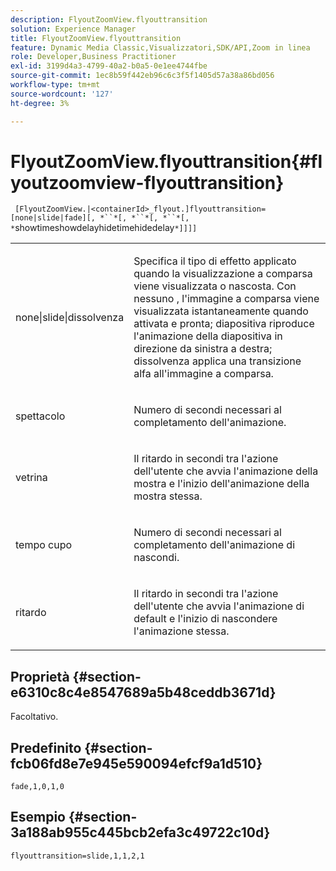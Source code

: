 ```yaml
---
description: FlyoutZoomView.flyouttransition
solution: Experience Manager
title: FlyoutZoomView.flyouttransition
feature: Dynamic Media Classic,Visualizzatori,SDK/API,Zoom in linea
role: Developer,Business Practitioner
exl-id: 3199d4a3-4799-40a2-b0a5-0e1ee4744fbe
source-git-commit: 1ec8b59f442eb96c6c3f5f1405d57a38a86bd056
workflow-type: tm+mt
source-wordcount: '127'
ht-degree: 3%

---
```


# FlyoutZoomView.flyouttransition{#flyoutzoomview-flyouttransition}

` [FlyoutZoomView.|<containerId>_flyout.]flyouttransition=[none|slide|fade][, *``*[, *``*[, *``*[, *`showtimeshowdelayhidetimehidedelay`*]]]]`

<table id="table_AB421835D2454ECD8AA40DBFADBAC65F"> 
 <tbody> 
  <tr> 
   <td colname="col1"> <p> <span class="codeph"> <span class="varname"> none|slide|dissolvenza  </span> </span> </p> </td> 
   <td colname="col2"> <p> Specifica il tipo di effetto applicato quando la visualizzazione a comparsa viene visualizzata o nascosta. Con <span class="codeph"> nessuno </span>, l'immagine a comparsa viene visualizzata istantaneamente quando attivata e pronta; <span class="codeph"> diapositiva </span> riproduce l'animazione della diapositiva in direzione da sinistra a destra; <span class="codeph"> dissolvenza </span> applica una transizione alfa all'immagine a comparsa. </p> </td> 
  </tr> 
  <tr> 
   <td colname="col1"> <p> <span class="codeph"> <span class="varname"> spettacolo  </span> </span> </p> </td> 
   <td colname="col2"> <p> Numero di secondi necessari al completamento dell'animazione. </p> </td> 
  </tr> 
  <tr> 
   <td colname="col1"> <p> <span class="codeph"> <span class="varname"> vetrina  </span> </span> </p> </td> 
   <td colname="col2"> <p> Il ritardo in secondi tra l'azione dell'utente che avvia l'animazione della mostra e l'inizio dell'animazione della mostra stessa. </p> </td> 
  </tr> 
  <tr> 
   <td colname="col1"> <p> <span class="codeph"> <span class="varname"> tempo cupo  </span> </span> </p> </td> 
   <td colname="col2"> <p> Numero di secondi necessari al completamento dell'animazione di nascondi. </p> </td> 
  </tr> 
  <tr> 
   <td colname="col1"> <p> <span class="codeph"> <span class="varname"> ritardo  </span> </span> </p> </td> 
   <td colname="col2"> <p> Il ritardo in secondi tra l'azione dell'utente che avvia l'animazione di default e l'inizio di nascondere l'animazione stessa. </p> </td> 
  </tr> 
 </tbody> 
</table>

## Proprietà {#section-e6310c8c4e8547689a5b48ceddb3671d}

Facoltativo.

## Predefinito {#section-fcb06fd8e7e945e590094efcf9a1d510}

`fade,1,0,1,0`

## Esempio {#section-3a188ab955c445bcb2efa3c49722c10d}

`flyouttransition=slide,1,1,2,1`
